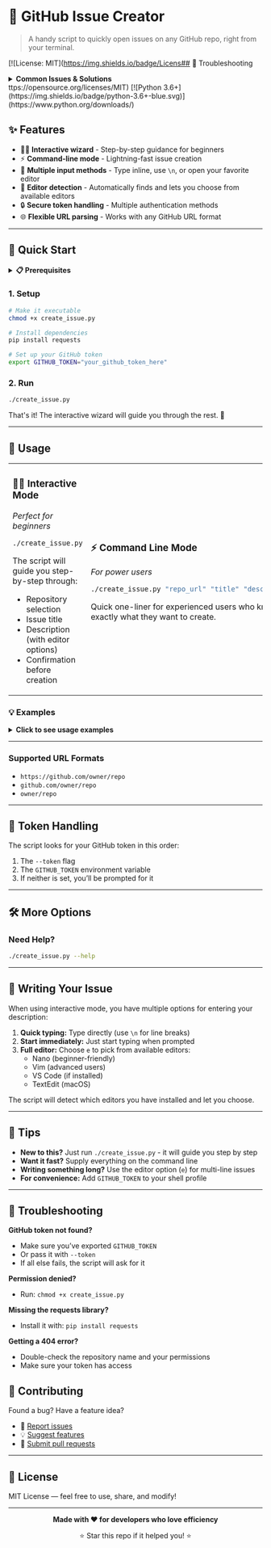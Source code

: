 # 🚀 GitHub Issue Creator

> A handy script to quickly open issues on any GitHub repo, right from your terminal.

[![License: MIT](https://img.shields.io/badge/Licens## 🐛 Troubleshooting

<details>
<summary><strong>Common Issues & Solutions</strong></summary>

| Issue                           | Solution                                                     |
| ------------------------------- | ------------------------------------------------------------ |
| **"GitHub token not found"**    | Set `export GITHUB_TOKEN="your_token"` or use `--token` flag |
| **"Permission denied"**         | Run `chmod +x create_issue.py`                               |
| **"requests module not found"** | Install with `pip install requests`                          |
| **"404 error"**                 | Check repository name and token permissions                  |

</details>ttps://opensource.org/licenses/MIT)
[![Python 3.6+](https://img.shields.io/badge/python-3.6+-blue.svg)](https://www.python.org/downloads/)

## ✨ Features

- 🧙‍♂️ **Interactive wizard** - Step-by-step guidance for beginners
- ⚡ **Command-line mode** - Lightning-fast issue creation
- 📝 **Multiple input methods** - Type inline, use `\n`, or open your favorite editor
- 🎨 **Editor detection** - Automatically finds and lets you choose from available editors
- 🔒 **Secure token handling** - Multiple authentication methods
- 🌐 **Flexible URL parsing** - Works with any GitHub URL format

---

## 🚀 Quick Start

<details>
<summary><strong>📋 Prerequisites</strong></summary>

- Python 3.6 or higher
- `requests` library
- A GitHub personal access token

</details>

### 1. Setup

```bash
# Make it executable
chmod +x create_issue.py

# Install dependencies
pip install requests

# Set up your GitHub token
export GITHUB_TOKEN="your_github_token_here"
```

### 2. Run

```bash
./create_issue.py
```

That's it! The interactive wizard will guide you through the rest. 🎉

---

## 📖 Usage

<table>
<tr>
<td width="50%">

### 🧙‍♂️ Interactive Mode

_Perfect for beginners_

```bash
./create_issue.py
```

The script will guide you step-by-step through:

- Repository selection
- Issue title
- Description (with editor options)
- Confirmation before creation

</td>
<td width="50%">

### ⚡ Command Line Mode

_For power users_

```bash
./create_issue.py "repo_url" "title" "description"
```

Quick one-liner for experienced users who know exactly what they want to create.

</td>
</tr>
</table>

### 💡 Examples

<details>
<summary><strong>Click to see usage examples</strong></summary>

```bash
# Basic usage - interactive mode
./create_issue.py

# Command line with full URL
./create_issue.py "https://github.com/microsoft/vscode" "Bug: App crashes" "The app crashes on startup"

# Short format
./create_issue.py "microsoft/vscode" "Feature request" "Add dark mode"

# With custom token
./create_issue.py "user/repo" "Bug report" "Description" --token "your_token"

# Force interactive mode
./create_issue.py --interactive
```

</details>

---

### Supported URL Formats

- `https://github.com/owner/repo`
- `github.com/owner/repo`
- `owner/repo`

---

## 🔑 Token Handling

The script looks for your GitHub token in this order:

1. The `--token` flag
2. The `GITHUB_TOKEN` environment variable
3. If neither is set, you’ll be prompted for it

---

## 🛠️ More Options

### Need Help?

```bash
./create_issue.py --help
```

---

## 📝 Writing Your Issue

When using interactive mode, you have multiple options for entering your description:

1. **Quick typing:** Type directly (use `\n` for line breaks)
2. **Start immediately:** Just start typing when prompted
3. **Full editor:** Choose `e` to pick from available editors:
   - Nano (beginner-friendly)
   - Vim (advanced users)
   - VS Code (if installed)
   - TextEdit (macOS)

The script will detect which editors you have installed and let you choose.

---

## 🎯 Tips

- **New to this?** Just run `./create_issue.py` - it will guide you step by step
- **Want it fast?** Supply everything on the command line
- **Writing something long?** Use the editor option (`e`) for multi-line issues
- **For convenience:** Add `GITHUB_TOKEN` to your shell profile

---

## 🐛 Troubleshooting

**GitHub token not found?**

- Make sure you’ve exported `GITHUB_TOKEN`
- Or pass it with `--token`
- If all else fails, the script will ask for it

**Permission denied?**

- Run: `chmod +x create_issue.py`

**Missing the requests library?**

- Install it with: `pip install requests`

**Getting a 404 error?**

- Double-check the repository name and your permissions
- Make sure your token has access

## 🤝 Contributing

Found a bug? Have a feature idea?

- 🐛 [Report issues](../../issues)
- 💡 [Suggest features](../../issues)
- 🔧 [Submit pull requests](../../pulls)

---

## 📄 License

MIT License — feel free to use, share, and modify!

---

<div align="center">

**Made with ❤️ for developers who love efficiency**

⭐ Star this repo if it helped you! ⭐

</div>
